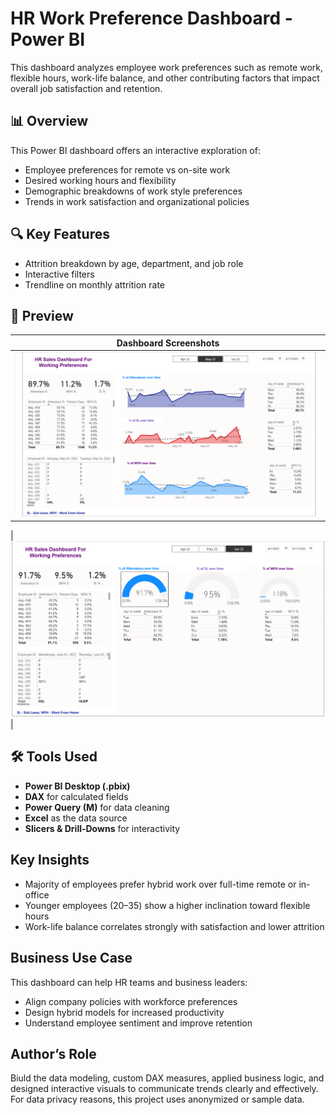 # HR Work Preference Dashboard  - Power BI

This dashboard analyzes employee work preferences such as remote work, flexible hours, work-life balance, and other contributing factors that impact overall job satisfaction and retention.

## 📊 Overview

This Power BI dashboard offers an interactive exploration of:
- Employee preferences for remote vs on-site work
- Desired working hours and flexibility
- Demographic breakdowns of work style preferences
- Trends in work satisfaction and organizational policies

## 🔍 Key Features
- Attrition breakdown by age, department, and job role
- Interactive filters
- Trendline on monthly attrition rate

## 📸 Preview
 
| Dashboard Screenshots  | 
|------------------------|
| ![Summary](images/PresenceInsights.png) |

| ![Summary](images/PresenceInsights-02.png) | 


## 🛠️ Tools Used

- **Power BI Desktop (.pbix)**
- **DAX** for calculated fields
- **Power Query (M)** for data cleaning
- **Excel** as the data source
- **Slicers & Drill-Downs** for interactivity
  


## Key Insights

- Majority of employees prefer hybrid work over full-time remote or in-office
- Younger employees (20–35) show a higher inclination toward flexible hours
- Work-life balance correlates strongly with satisfaction and lower attrition

## Business Use Case

This dashboard can help HR teams and business leaders:
- Align company policies with workforce preferences
- Design hybrid models for increased productivity
- Understand employee sentiment and improve retention

## Author’s Role

Biuld the data modeling, custom DAX measures, applied business logic, and designed interactive visuals to communicate trends clearly and effectively.
For data privacy reasons, this project uses anonymized or sample data.

